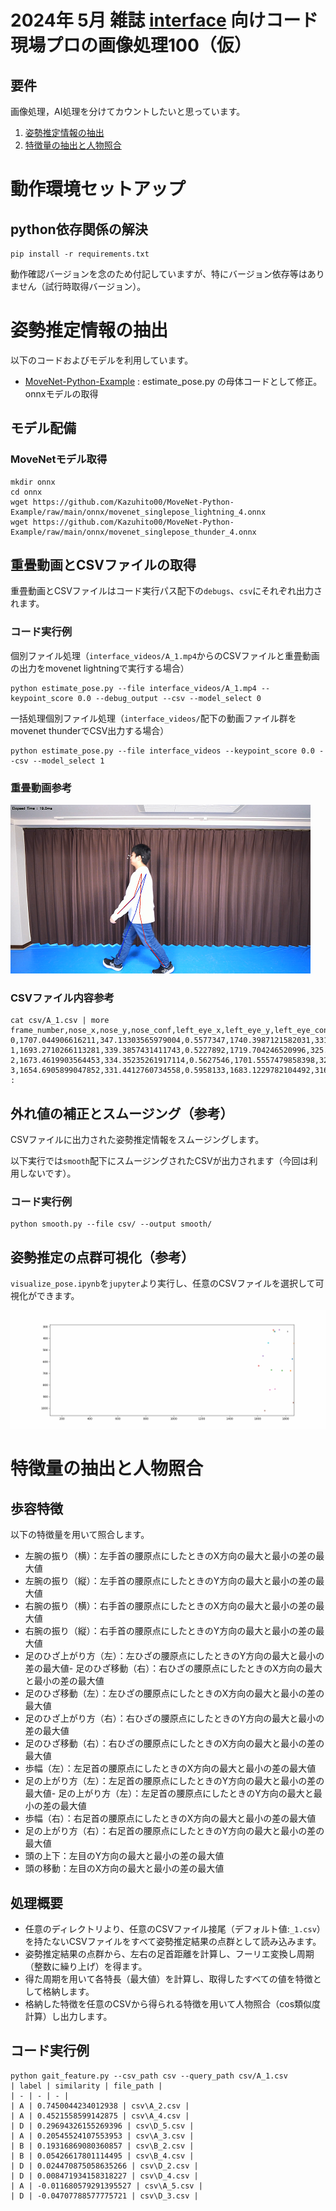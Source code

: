 # 2024年 5月 雑誌 [interface](https://interface.cqpub.co.jp/) 向けコード 現場プロの画像処理100（仮）

## 要件

画像処理，AI処理を分けてカウントしたいと思っています。

1. [姿勢推定情報の抽出](#姿勢推定情報の抽出)
2. [特徴量の抽出と人物照合](#特徴量の抽出と人物照合)

# 動作環境セットアップ

## python依存関係の解決
```
pip install -r requirements.txt
```
動作確認バージョンを念のため付記していますが、特にバージョン依存等はありません（試行時取得バージョン）。

# 姿勢推定情報の抽出

以下のコードおよびモデルを利用しています。
- [MoveNet-Python-Example](https://github.com/Kazuhito00/MoveNet-Python-Example) : estimate_pose.py の母体コードとして修正。onnxモデルの取得

## モデル配備

### MoveNetモデル取得
```
mkdir onnx
cd onnx
wget https://github.com/Kazuhito00/MoveNet-Python-Example/raw/main/onnx/movenet_singlepose_lightning_4.onnx
wget https://github.com/Kazuhito00/MoveNet-Python-Example/raw/main/onnx/movenet_singlepose_thunder_4.onnx
```

## 重畳動画とCSVファイルの取得
重畳動画とCSVファイルはコード実行パス配下の`debugs`、`csv`にそれぞれ出力されます。

### コード実行例

個別ファイル処理（`interface_videos/A_1.mp4`からのCSVファイルと重畳動画の出力をmovenet lightningで実行する場合）
```
python estimate_pose.py --file interface_videos/A_1.mp4 --keypoint_score 0.0 --debug_output --csv --model_select 0
```

一括処理個別ファイル処理（`interface_videos/`配下の動画ファイル群をmovenet thunderでCSV出力する場合）
```
python estimate_pose.py --file interface_videos --keypoint_score 0.0 --csv --model_select 1
```


### 重畳動画参考

![img.png](img.png)

### CSVファイル内容参考
```
cat csv/A_1.csv | more
frame_number,nose_x,nose_y,nose_conf,left_eye_x,left_eye_y,left_eye_conf,right_eye_x,right_eye_y,right_eye_conf,left_ear_x,left_ear_y,left_ear_conf,right_ear_x,right_ear_y,right_ear_conf,left_shoulder_x,left_shoulder_y,left_shoulder_conf,right_shoulder_x,right_shoulder_y,right_shoulder_conf,left_elbow_x,left_elbow_y,left_elbow_conf,right_elbow_x,right_elbow_y,right_elbow_conf,left_wrist_x,left_wrist_y,left_wrist_conf,right_wrist_x,right_wrist_y,right_wrist_conf,left_hip_x,left_hip_y,left_hip_conf,right_hip_x,right_hip_y,right_hip_conf,left_knee_x,left_knee_y,left_knee_conf,right_knee_x,right_knee_y,right_knee_conf,left_ankle_x,left_ankle_y,left_ankle_conf,right_ankle_x,right_ankle_y,right_ankle_conf
0,1707.044906616211,347.13303565979004,0.5577347,1740.3987121582031,331.7494297027588,0.5438053,1705.4011917114258,330.67259788513184,0.5129675,1810.3191375732422,344.8819434642792,0.72115636,1716.6682434082031,341.0364603996277,0.20362222,1850.3754043579102,452.4284613132477,0.32734326,1675.806770324707,440.48311471939087,0.5521757,1881.3070678710938,576.907045841217,0.28962392,1658.0922317504883,552.0480537414551,0.33124334,1866.544532775879,686.0744762420654,0.37768215,1613.5624694824219,640.2298808097839,0.41503298,1796.254005432129,679.5848393440247,0.6814122,1674.1096115112305,675.563714504242,0.45122808,1690.6593704223633,854.6500897407532,0.6855285,1707.575798034668,838.4335613250732,0.4098196,1662.7059173583984,1022.9281067848206,0.60179585,1867.5423431396484,936.2403774261475,0.39444983
1,1693.2710266113281,339.3857431411743,0.5227892,1719.704246520996,325.92512011528015,0.6958655,1685.0078201293945,325.1396405696869,0.49133983,1786.003761291504,335.5732190608978,0.48921174,1696.6831970214844,333.51189851760864,0.33621696,1835.9571075439453,442.78119921684265,0.4933002,1659.327049255371,431.2903583049774,0.73642945,1869.0966796875,567.4644255638123,0.28256628,1639.5893096923828,544.279453754425,0.36098075,1857.0172119140625,673.7013387680054,0.24937102,1602.751579284668,630.2297258377075,0.4217462,1770.3433227539062,669.0708589553833,0.4987685,1659.5563888549805,665.8269095420837,0.723692,1689.6710586547852,847.5977683067322,0.68911743,1676.5421676635742,832.9516196250916,0.45346546,1663.7420654296875,1018.1538820266724,0.59359264,1844.1403198242188,925.3553509712219,0.47075364
2,1673.4619903564453,334.35235261917114,0.5627546,1701.5557479858398,321.4990246295929,0.46223894,1671.1626434326172,317.3306465148926,0.5142007,1769.234275817871,330.8448922634125,0.60693914,1681.1811447143555,326.2068486213684,0.203102,1810.041618347168,440.5553412437439,0.4920682,1647.1482467651367,425.4498589038849,0.6510734,1865.4904174804688,579.2385721206665,0.17245033,1629.8583984375,539.8716723918915,0.32584858,1831.0900497436523,681.2336897850037,0.1805256,1587.1317672729492,626.8554854393005,0.35964042,1740.406265258789,669.6361827850342,0.5150162,1634.7118377685547,664.6569299697876,0.7307576,1687.2341537475586,840.3052711486816,0.48294976,1634.7976684570312,822.8045654296875,0.6378468,1655.416259765625,1015.7953834533691,0.4894848,1782.1746826171875,913.1846022605896,0.4745463
3,1654.6905899047852,331.4412760734558,0.5958133,1683.1229782104492,316.35674715042114,0.5854769,1650.40283203125,314.18126106262207,0.4561541,1747.7503967285156,323.6445128917694,0.63235223,1664.5801162719727,318.9341139793396,0.28798142,1783.2415008544922,437.08261013031006,0.5739326,1632.707862854004,420.7133889198303,0.56784976,1830.300636291504,582.6969480514526,0.20550892,1614.6986389160156,539.6674489974976,0.3772845,1790.9864044189453,693.0182647705078,0.26382068,1567.6762390136719,627.6965832710266,0.38687187,1715.0405502319336,673.5465860366821,0.5621389,1612.5452041625977,665.2123403549194,0.71649873,1687.2699737548828,847.190158367157,0.5825044,1613.1024169921875,826.7172861099243,0.63352615,1669.5453643798828,1016.6966700553894,0.41682708,1706.451644897461,949.4786238670349,0.23366505
:
```

## 外れ値の補正とスムージング（参考）
CSVファイルに出力された姿勢推定情報をスムージングします。

以下実行では`smooth`配下にスムージングされたCSVが出力されます（今回は利用しないです）。

### コード実行例
```
python smooth.py --file csv/ --output smooth/
```

## 姿勢推定の点群可視化（参考）
`visualize_pose.ipynb`を`jupyter`より実行し、任意のCSVファイルを選択して可視化ができます。

![animation.gif](animation.gif)

# 特徴量の抽出と人物照合

## 歩容特徴

以下の特徴量を用いて照合します。

- 左腕の振り（横）：左手首の腰原点にしたときのX方向の最大と最小の差の最大値
- 左腕の振り（縦）：左手首の腰原点にしたときのY方向の最大と最小の差の最大値
- 右腕の振り（横）：右手首の腰原点にしたときのX方向の最大と最小の差の最大値
- 右腕の振り（縦）：右手首の腰原点にしたときのY方向の最大と最小の差の最大値 
- 足のひざ上がり方（左）：左ひざの腰原点にしたときのY方向の最大と最小の差の最大値- 足のひざ移動（右）：右ひざの腰原点にしたときのX方向の最大と最小の差の最大値 
- 足のひざ移動（左）：左ひざの腰原点にしたときのX方向の最大と最小の差の最大値
- 足のひざ上がり方（右）：右ひざの腰原点にしたときのY方向の最大と最小の差の最大値 
- 足のひざ移動（右）：右ひざの腰原点にしたときのX方向の最大と最小の差の最大値
- 歩幅（左）：左足首の腰原点にしたときのX方向の最大と最小の差の最大値
- 足の上がり方（左）：左足首の腰原点にしたときのY方向の最大と最小の差の最大値- 足の上がり方（左）：左足首の腰原点にしたときのY方向の最大と最小の差の最大値
- 歩幅（右）：右足首の腰原点にしたときのX方向の最大と最小の差の最大値
- 足の上がり方（右）：右足首の腰原点にしたときのY方向の最大と最小の差の最大値 
- 頭の上下：左目のY方向の最大と最小の差の最大値
- 頭の移動：左目のX方向の最大と最小の差の最大値

## 処理概要

- 任意のディレクトリより、任意のCSVファイル接尾（デフォルト値:`_1.csv`）を持たないCSVファイルをすべて姿勢推定結果の点群として読み込みます。
- 姿勢推定結果の点群から、左右の足首距離を計算し、フーリエ変換し周期（整数に繰り上げ）を得ます。 
- 得た周期を用いて各特長（最大値）を計算し、取得したすべての値を特徴として格納します。
- 格納した特徴を任意のCSVから得られる特徴を用いて人物照合（cos類似度計算）し出力します。

## コード実行例
```
python gait_feature.py --csv_path csv --query_path csv/A_1.csv            
| label | similarity | file_path |
| - | - | - |                                           
| A | 0.7450044234012938 | csv\A_2.csv |   
| A | 0.4521558599142875 | csv\A_4.csv |   
| D | 0.29694326155269396 | csv\D_5.csv |  
| A | 0.20545524107553953 | csv\A_3.csv |  
| B | 0.19316869080360857 | csv\B_2.csv |  
| B | 0.05426617801114495 | csv\B_4.csv |  
| D | 0.024470875058635266 | csv\D_2.csv | 
| D | 0.008471934158318227 | csv\D_4.csv | 
| A | -0.011680579291395527 | csv\A_5.csv |
| D | -0.04707788577775721 | csv\D_3.csv | 
```
